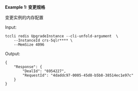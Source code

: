 **Example 1: 变更规格**

变更实例的内存配置

Input: 

```
tccli redis UpgradeInstance --cli-unfold-argument  \
    --InstanceId crs-5qlr**** \
    --MemSize 4096
```

Output: 
```
{
    "Response": {
        "DealId": "6954227",
        "RequestId": "4daddc97-0005-45d8-b5b8-38514ec1e97c"
    }
}
```

